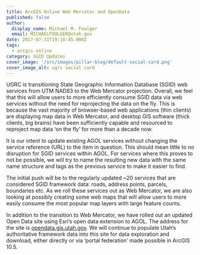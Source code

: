 ```yaml
---
title: ArcGIS Online Web Mercator and OpenData
published: false
author:
  display_name: Michael M. Foulger
  email: MICHAELFOULGER@utah.gov
date: 2017-07-31T19:10:45.000Z
tags:
  - arcgis online
category: SGID Updates
cover_image: '/src/images/pillar-blog/default-social-card.png'
cover_image_alt: ugrc social card
---
```


UGRC is transitioning State Geographic Information Database (SGID) web services from UTM NAD83 to the Web Mercator projection. Overall, we feel that this will allow users to more efficiently consume SGID data via web services without the need for reprojecting the data on the fly. This is because the vast majority of browser-based web applications (thin clients) are displaying map data in Web Mercator, and desktop GIS software (thick clients, big brains) have been sufficiently capable and resourced to reproject map data ‘on the fly’ for more than a decade now.

It is our intent to update existing AGOL services without changing the service reference (URL) to the item in question. This should mean little to no disruption for SGID services within AGOL. For services where this proves to not be possible, we will try to name the resulting new data with the same name structure and tags as the previous service to make it easier to find.

The initial push will be to the regularly updated ~20 services that are considered SGID framework data: roads, address points, parcels, boundaries etc. As we roll these services out as Web Mercator, we are also looking at possibly creating some web maps that will allow users to more easily consume the most popular map layers with large feature counts.

In addition to the transition to Web Mercator, we have rolled out an updated Open Data site using Esri’s open data extension to AGOL. The address for the site is [opendata.gis.utah.gov](https://opendata.gis.utah.gov/). We will continue to populate Utah’s authoritative framework data into this site for data exploration and download, either directly or via ‘portal federation’ made possible in ArcGIS 10.5.
